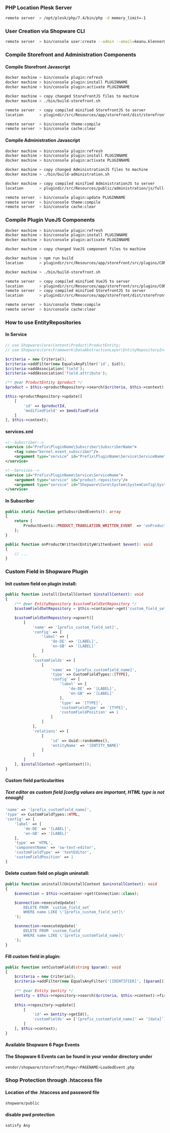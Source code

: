 ### PHP Location Plesk Server
```bash
remote server  > /opt/plesk/php/7.4/bin/php -d memory_limit=-1
```
### User Creation via Shopware CLI
```bash
remote server  > bin/console user:create --admin --email=keanu.klenner@connectiv.de --firstName="keanu" --lastName="klenner" --password=connectiv --no-interaction keanuklenner
```
### Compile Storefront and Administration Components
#### Compile Storefront Javascript
```bash
docker machine > bin/console plugin:refresh
docker machine > bin/console plugin:install PLUGINNAME
docker machine > bin/console plugin:activate PLUGINNAME

docker machine > copy changed StorefrontJS files to machine
docker machine > ./bin/build-storefront.sh

remote server  > copy compiled minified StorefrontJS to server
location       > plugindir/src/Resources/app/storefront/dist/storefront/js/full-plugin-name.js

remote server  > bin/console theme:compile
remote server  > bin/console cache:clear
```

#### Compile Administration Javascript
```bash
docker machine > bin/console plugin:refresh
docker machine > bin/console plugin:install PLUGINNAME
docker machine > bin/console plugin:activate PLUGINNAME

docker machine > copy changed AdministrationJS files to machine
docker machine > ./bin/build-administration.sh

docker machine > copy compiled minified AdministrationJS to server
location       > plugindir/src/Resources/public/administration/js/full-plugin-name.js

remote server  > bin/console plugin:update PLUGINNAME
remote server  > bin/console theme:compile
remote server  > bin/console cache:clear
```
### Compile Plugin VueJS Components
```bash
docker machine > bin/console plugin:refresh
docker machine > bin/console plugin:install PLUGINNAME
docker machine > bin/console plugin:activate PLUGINNAME

docker machine > copy changed VueJS component files to machine

docker machine > npm run build
location       > plugindir/src/Resources/app/storefront/src/plugins/COMPONENT-NAME

docker machine > ./bin/build-storefront.sh

remote server  > copy compiled minified VueJS to server
location       > plugindir/src/Resources/app/storefront/src/plugins/COMPONENT-NAME/dist/COMPONENT-NAME.js
remote server  > copy compiled minified StorefrontJS to server
location       > plugindir/src/Resources/app/storefront/dist/storefront/js/full-plugin-name.js

remote server  > bin/console theme:compile
remote server  > bin/console cache:clear
```
### How to use EntityRepositories
#### In Service
```php
// use Shopware\Core\Content\Product\ProductEntity;
// use Shopware\Core\Framework\DataAbstractionLayer\EntityRepositoryInterface;

$criteria = new Criteria();
$criteria->addFilter(new EqualsAnyFilter('id', $id));
$criteria->addAssociation('field');
$criteria->addAssociation('field.attribute');

/** @var ProductEntity $product */
$product = $this->productRepository->search($criteria, $this->context);

$this->productRepository->update([
	[
		'id' => $productId,
		'modifiedField' => $modifiedField
	]
], $this->context);
```
#### services.xml
```xml
<!--Subscriber-->
<service id="Prefix\PluginName\Subscriber\SubscriberName">
    <tag name="kernel.event_subscriber"/>
    <argument type="service" id="Prefix\PluginName\Service\ServiceName"/>
</service>

<!--Services-->
<service id="Prefix\PluginName\Service\ServiceName">
    <argument type="service" id="product.repository"/>
    <argument type="service" id="Shopware\Core\System\SystemConfig\SystemConfigService"/>
</service>
```
#### In Subscriber
```php
public static function getSubscribedEvents(): array  
{  
	return [  
		ProductEvents::PRODUCT_TRANSLATION_WRITTEN_EVENT  => 'onProductWritten'
	];  
}

public function onProductWritten(EntityWrittenEvent $event): void
{
	// ...
}
```
### Custom Field in Shopware Plugin
#### Init custom field on plugin install:
```php
public function install(InstallContext $installContext): void
{
	/** @var EntityRepository $customFieldSetRepository */
	$customFieldSetRepository = $this->container->get('custom_field_set.repository');

	$customFieldSetRepository->upsert([
		[
			'name' => '[prefix_custom_field_set]',
			'config' => [
				'label' => [
					'de-DE' => '[LABEL]',
					'en-GB' => '[LABEL]'
				]
			],
			'customFields' => [
				[
					'name' => '[prefix_customfield_name]',
					'type' => CustomFieldTypes::[TYPE],
					'config' => [
						'label' => [
							'de-DE' => '[LABEL]',
							'en-GB' => '[LABEL]'
						],
						'type' => '[TYPE]',
						'customFieldType' => '[TYPE]',
						'customFieldPosition' => 1
					]
				]
			],
			'relations' => [
				[
					'id' => Uuid::randomHex(),
					'entityName' => '[ENTITY_NAME]'
				]
			]
		]
	], $installContext->getContext());
}
```
#### Custom field particularities
##### Text editor as custom field [config values are important, HTML type is not enough]
```php
'name' => '[prefix_customfield_name]',
'type' => CustomFieldTypes::HTML,
'config' => [
	'label' => [
		'de-DE' => '[LABEL]',
		'en-GB' => '[LABEL]'
	],
	'type' => 'HTML',
	'componentName' => 'sw-text-editor',
	'customFieldType' => 'textEditor',
	'customFieldPosition' => 1
]
```
#### Delete custom field on plugin uninstall:
```php
public function uninstall(UninstallContext $uninstallContext): void
{
	$connection = $this->container->get(Connection::class);

	$connection->executeUpdate('
		DELETE FROM `custom_field_set`
		WHERE name LIKE \'[prefix_custom_field_set]\'
	');

	$connection->executeUpdate('
		DELETE FROM `custom_field`
		WHERE name LIKE \'[prefix_customfield_name]\'
	');
}
```
#### Fill custom field in plugin:
```php
public function setCustomField(string $param): void  
{  
	$criteria = new Criteria();  
	$criteria->addFilter(new EqualsAnyFilter('[IDENTIFIER]', [$param]));  
  
	/** @var Entity $entity */  
	$entity = $this->repository->search($criteria, $this->context)->first();  
  
	$this->repository->update([  
		[  
			'id' => $entity->getId(),  
			'customFields' => ['[prefix_customfield_name]' => '[data]']  
		]
	], $this->context);  
}
```
#### Available Shopware 6 Page Events
#### The Shopware 6 Events can be found in your vendor directory under
```bash
vendor/shopware/storefront/Page/<PAGENAME>LoadedEvent.php
```
### Shop Protection through .htaccess file
#### Location of the .htaccess and password file
```bash 
shopware/public
```
####  disable pwd protection
```bash
satisfy Any
```
